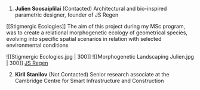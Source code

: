 1. **Julien Soosaiplilai** (Contacted)
Architectural and bio-inspired parametric designer, founder of JS Regen

[[Stigmergic Ecologies]]
The aim of this project during my MSc program, was to create a relational morphogenetic ecology of geometrical species, evolving into specific spatial scenarios in relation with selected environmental conditions

![[Stigmergic Ecologies.jpg | 300]] ![[Morphogenetic Landscaping Julien.jpg | 300]]
[JS Regen](https://jsregendesign.com/portfolio/morphogenetic-programming/)

2. **Kiril Stanilov** (Not Contacted)
Senior research associate at the Cambridge Centre for Smart Infrastructure and Construction

